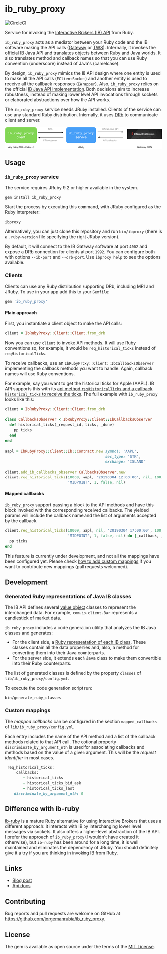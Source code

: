 # ib_ruby_proxy

[![CircleCI](https://circleci.com/gh/jorgemanrubia/ib_ruby_proxy.svg?style=svg)](https://circleci.com/gh/jorgemanrubia/ib_ruby_proxy)

Service for invoking the [Interactive Brokers (IB) API](https://www.interactivebrokers.com/en/index.php?f=5041) from Ruby.

`ib_ruby_proxy` acts as a mediator between your Ruby code and the IB software making the API calls ([Gateway](https://www.interactivebrokers.com/en/index.php?f=16457) or [TWS](https://www.interactivebrokers.com/en/index.php?f=16457)). Internally, it invokes the official IB Java API and translates objects between Ruby and Java worlds. It also translates method and callback names so that you can use Ruby convention (underscore) instead of Java's (camelcase).

By design, `ib_ruby_proxy` mimics the IB API design where one entity is used to make all the API calls (`EClientSocket`) and another entity is used to receive all the callback responses (`EWrapper`). Also, `ib_ruby_proxy` relies on the official [IB Java API implementation](https://interactivebrokers.github.io). Both decisions aim to increase robustness, instead of making lower level API invocations through sockets or elaborated abstractions over how the API works.

The `ib_ruby_proxy` service needs JRuby installed. Clients of the service can use any standard Ruby distribution. Internally, it uses [DRb](https://ruby-doc.org/stdlib-2.6.3/libdoc/drb/rdoc/DRb.html) to communicate client and server.

![ib_ruby_proxy architecture](docs/images/architecture.png)

## Usage

### `ib_ruby_proxy` service

The service requires JRuby 9.2 or higher available in the system.

```
gem install ib_ruby_proxy
```

Start the process by executing this command, with JRuby configured as the Ruby interpreter:

`ibproxy`

Alternatively, you can just clone this repository and run `bin/ibproxy` (there is a `.ruby-version` file specifying the right JRuby version).

By default, it will connect to the IB Gateway software at port `4002` and expose a DRb connection for clients at port `1992`. You can configure both with options `--ib-port` and `--drb-port`. Use `ibproxy help` to see the options available.

### Clients

Clients can use any Ruby distribution supporting DRb, including MRI and JRuby. To use in your app add this to your `Gemfile`:

```ruby
gem 'ib_ruby_proxy'
```

#### Plain approach

First, you instantiate a client object to make the API calls:

```ruby
client = IbRubyProxy::Client::Client.from_drb
```

Now you can use `client` to invoke API methods. It will use Ruby conventions so, for example, it would be `req_historical_ticks` instead of `reqHistoricalTicks`.

To receive callbacks, use an `IbRubyProxy::Client::IbCallbacksObserver` implementing the callback methods you want to handle. Again, callback names will use Ruby conventions.

For example, say you want to get the historical ticks for Apple (AAPL). IB API supports this with its [api method `reqHistoricalTicks` and a callback `historical_ticks` to receive the ticks](https://interactivebrokers.github.io/tws-api/historical_time_and_sales.html). The full example with `ib_ruby_proxy` looks like this:

```ruby
client = IbRubyProxy::Client::Client.from_drb

class CallbacksObserver < IbRubyProxy::Client::IbCallbacksObserver
  def historical_ticks(_request_id, ticks, _done)
    pp ticks
  end
end

aapl = IbRubyProxy::Client::Ib::Contract.new symbol: 'AAPL',
                                             sec_type: 'STK',
                                             exchange: 'ISLAND'

client.add_ib_callbacks_observer CallbacksObserver.new
client.req_historical_ticks(18009, aapl, '20190304 12:00:00', nil, 100,
                            'MIDPOINT', 1, false, nil)
```



#### Mapped callbacks

`ib_ruby_proxy` support passing a block to the API methods and have this block invoked with the corresponding received callbacks. The yielded params will include the callback name and the list of arguments accepted by the callback.

```ruby
client.req_historical_ticks(18009, aapl, nil, '20190304 17:00:00', 100,
                            'MIDPOINT', 1, false, nil) do |_callback, _request_id, ticks, _done|
  pp ticks
end
```

This feature is currently under development, and not all the mappings have been configured yet. Please check [how to add custom mappings](#custom-mappings) if you want to contribute new mappings (pull requests welcomed).

## Development

### Generated Ruby representations of Java IB classes

The IB API defines several [value object](https://martinfowler.com/bliki/ValueObject.html) classes to represent the interchanged data. For example, `com.ib.client.Bar` represents a candlestick of market data.

`ib_ruby_proxy` includes a code generation utility that analyzes the IB Java classes and generates:

- For the client side, a [Ruby representation of each IB class](https://www.rubydoc.info/github/jorgemanrubia/ib_ruby_proxy/IbRubyProxy/Client/Ib). These classes contain all the data properties and, also, a method for converting them into their Java counterparts. 
- For the server side, it extends each Java class to make them convertible into their Ruby counterparts.

The list of generated classes is defined by the property `classes` of `lib/ib_ruby_proxy/config.yml`. 

To execute the code generation script run:

```
bin/generate_ruby_classes
```

### Custom mappings

The *mapped callbacks* can be configured in the section `mapped_callbacks` of `lib/ib_ruby_proxy/config.yml`.

Each entry includes the name of the API method and a list of the callback methods related to that API call. The optional property `discriminate_by_argument_nth` is used for associating callbacks and methods based on the value of a given argument. This will be the *request identifier* in most cases.

```ruby
 req_historical_ticks:
     callbacks:
        - historical_ticks
        - historical_ticks_bid_ask
        - historical_ticks_last
    discriminate_by_argument_nth: 0
```

## Difference with ib-ruby

[ib-ruby](https://github.com/ib-ruby/ib-ruby) is a mature Ruby alternative for using Interactive Brokers that uses a different approach: it interacts with IB by interchanging lower level messages via sockets. It also offers a higher-level abstraction of the IB API. I prefer the approach of `ib_ruby_proxy` (I wouldn't have created it otherwise), but `ib-ruby` has been around for a long time, it is well maintained and eliminates the dependency of JRuby. You should definitely give it a try if you are thinking in invoking IB from Ruby.

## Links

- [Blog post](https://www.jorgemanrubia.com/2019/07/07/invoke_the_interactive_brokers_api_from_ruby/)
- [Api docs](https://www.rubydoc.info/github/jorgemanrubia/ib_ruby_proxy)

## Contributing

Bug reports and pull requests are welcome on GitHub at https://github.com/jorgemanrubia/ib_ruby_proxy.

## License

The gem is available as open source under the terms of the [MIT License](https://opensource.org/licenses/MIT).
